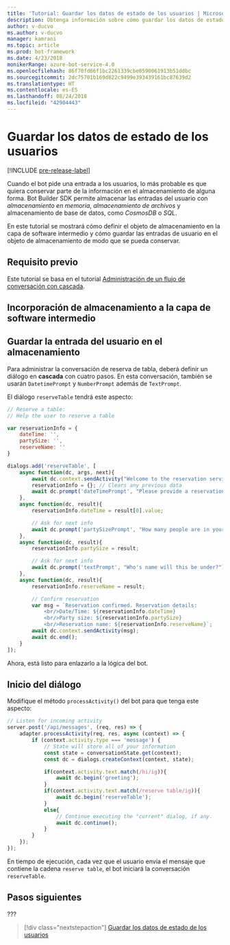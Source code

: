 ```yaml
---
title: 'Tutorial: Guardar los datos de estado de los usuarios | Microsoft Docs'
description: Obtenga información sobre cómo guardar los datos de estado de los usuario en Bot Builder SDK.
author: v-ducvo
ms.author: v-ducvo
manager: kamrani
ms.topic: article
ms.prod: bot-framework
ms.date: 4/23/2018
monikerRange: azure-bot-service-4.0
ms.openlocfilehash: 86f70fd66f1bc2261339cbe0590061913b51ddbc
ms.sourcegitcommit: 2dc75701b169d822c9499e393439161bc87639d2
ms.translationtype: HT
ms.contentlocale: es-ES
ms.lasthandoff: 08/24/2018
ms.locfileid: "42904443"
---
```

# <a name="save-user-state-data"></a>Guardar los datos de estado de los usuarios

[!INCLUDE [pre-release-label](../includes/pre-release-label.md)]

Cuando el bot pide una entrada a los usuarios, lo más probable es que quiera conservar parte de la información en el almacenamiento de alguna forma. Bot Builder SDK permite almacenar las entradas del usuario con *almacenamiento en memoria*, *almacenamiento de archivos* y almacenamiento de base de datos, como *CosmosDB* o *SQL*. 

En este tutorial se mostrará cómo definir el objeto de almacenamiento en la capa de software intermedio y cómo guardar las entradas de usuario en el objeto de almacenamiento de modo que se pueda conservar.

## <a name="prequisite"></a>Requisito previo 

Este tutorial se basa en el tutorial [Administración de un flujo de conversación con cascada](bot-builder-tutorial-waterfall.md).

## <a name="add-storage-to-middleware-layer"></a>Incorporación de almacenamiento a la capa de software intermedio


## <a name="save-user-input-to-storage"></a>Guardar la entrada del usuario en el almacenamiento

Para administrar la conversación de reserva de tabla, deberá definir un diálogo en **cascada** con cuatro pasos. En esta conversación, también se usarán `DatetimePrompt` y `NumberPrompt` además de `TextPrompt`.

El diálogo `reserveTable` tendrá este aspecto:

```javascript
// Reserve a table:
// Help the user to reserve a table

var reservationInfo = {
    dateTime: '',
    partySize: '',
    reserveName: ''
}

dialogs.add('reserveTable', [
    async function(dc, args, next){
        await dc.context.sendActivity("Welcome to the reservation service.");
        reservationInfo = {}; // Clears any previous data
        await dc.prompt('dateTimePrompt', "Please provide a reservation date and time.");
    },
    async function(dc, result){
        reservationInfo.dateTime = result[0].value;

        // Ask for next info
        await dc.prompt('partySizePrompt', "How many people are in your party?");
    },
    async function(dc, result){
        reservationInfo.partySize = result;

        // Ask for next info
        await dc.prompt('textPrompt', "Who's name will this be under?");
    },
    async function(dc, result){
        reservationInfo.reserveName = result;

        // Confirm reservation
        var msg = `Reservation confirmed. Reservation details: 
            <br/>Date/Time: ${reservationInfo.dateTime} 
            <br/>Party size: ${reservationInfo.partySize} 
            <br/>Reservation name: ${reservationInfo.reserveName}`;
        await dc.context.sendActivity(msg);
        await dc.end();
    }
]);

```

Ahora, está listo para enlazarlo a la lógica del bot.

## <a name="start-the-dialog"></a>Inicio del diálogo

Modifique el método `processActivity()` del bot para que tenga este aspecto:

```javascript
// Listen for incoming activity 
server.post('/api/messages', (req, res) => {
    adapter.processActivity(req, res, async (context) => {
        if (context.activity.type === 'message') {
            // State will store all of your information 
            const state = conversationState.get(context);
            const dc = dialogs.createContext(context, state);

            if(context.activity.text.match(/hi/ig)){
                await dc.begin('greeting');
            }
            if(context.activity.text.match(/reserve table/ig)){
                await dc.begin('reserveTable');
            }
            else{
                // Continue executing the "current" dialog, if any.
                await dc.continue();
            }
        }
    });
});
```

En tiempo de ejecución, cada vez que el usuario envía el mensaje que contiene la cadena `reserve table`, el bot iniciará la conversación `reserveTable`.

## <a name="next-steps"></a>Pasos siguientes

??? 

> [!div class="nextstepaction"]
> [Guardar los datos de estado de los usuarios](bot-builder-tutorial-save-data.md)
